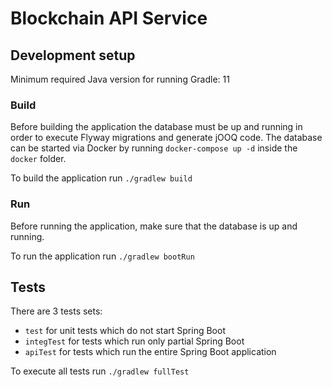 # Blockchain API Service

## Development setup

Minimum required Java version for running Gradle: 11

### Build

Before building the application the database must be up and running in order to execute Flyway migrations and generate
jOOQ code. The database can be started via Docker by running `docker-compose up -d` inside the `docker` folder.

To build the application run `./gradlew build`

### Run

Before running the application, make sure that the database is up and running.

To run the application run `./gradlew bootRun`

## Tests

There are 3 tests sets:

- `test` for unit tests which do not start Spring Boot
- `integTest` for tests which run only partial Spring Boot
- `apiTest` for tests which run the entire Spring Boot application

To execute all tests run `./gradlew fullTest`
